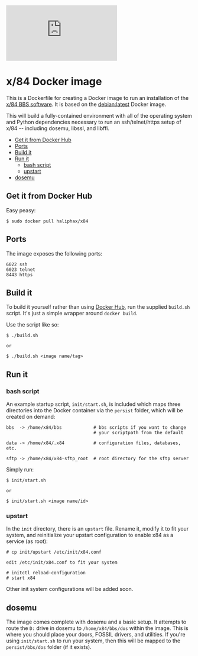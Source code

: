 [![haliphax/x84 on Docker Hub](https://oddnetwork.org/hx/dockerbadge.php)](https://registry.hub.docker.com/u/haliphax/x84/)

# x/84 Docker image

This is a Dockerfile for creating a Docker image to run an installation of the
[x/84 BBS software](https://github.com/jquast/x84). It is based on the
[debian:latest](https://registry.hub.docker.com/_/debian/) Docker image.

This will build a fully-contained environment with all of the operating system
and Python dependencies necessary to run an ssh/telnet/https setup of x/84 --
including dosemu, libssl, and libffi.

- [Get it from Docker Hub](#get-it-from-docker-hub)
- [Ports](#ports)
- [Build it](#build-it)
- [Run it](#run-it)
  - [bash script](#bash-script)
  - [upstart](#upstart)
- [dosemu](#dosemu)

## Get it from Docker Hub

Easy peasy:

    $ sudo docker pull haliphax/x84

## Ports

The image exposes the following ports:

    6022 ssh
    6023 telnet
    8443 https

## Build it

To build it yourself rather than using
[Docker Hub](https://registry.hub.docker.com/u/haliphax/x84/), run the
supplied `build.sh` script. It's just a simple wrapper around `docker build`.

Use the script like so:

    $ ./build.sh

    or

    $ ./build.sh <image name/tag>

## Run it

### bash script

An example startup script, `init/start.sh`, is included which maps three
directories into the Docker container via the `persist` folder, which will be
created on demand:

    bbs  -> /home/x84/bbs            # bbs scripts if you want to change
                                     # your scriptpath from the default

    data -> /home/x84/.x84           # configuration files, databases, etc.

    sftp -> /home/x84/x84-sftp_root  # root directory for the sftp server

Simply run:

    $ init/start.sh

    or

    $ init/start.sh <image name/id>

### upstart

In the `init` directory, there is an `upstart` file. Rename it, modify it to fit
your system, and reinitialize your upstart configuration to enable x84 as a
service (as root):

    # cp init/upstart /etc/init/x84.conf

    edit /etc/init/x84.conf to fit your system

    # initctl reload-configuration
    # start x84

Other init system configurations will be added soon.

## dosemu

The image comes complete with dosemu and a basic setup. It attempts to route
the `D:` drive in dosemu to `/home/x84/bbs/dos` within the image. This is
where you should place your doors, FOSSIL drivers, and utilities. If you're
using `init/start.sh` to run your system, then this will be mapped to the
`persist/bbs/dos` folder (if it exists).
